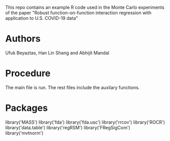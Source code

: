 This repo contains an example R code used in the Monte Carlo experiments of the paper "Robust function-on-function interaction regression with application to U.S. COVID-19 data"
# Authors
Ufuk Beyaztas, Han Lin Shang and Abhijit Mandal
# Procedure
The main file is run. The rest files include the auxilary functions.
# Packages
library('MASS')
library('fda')
library('fda.usc')
library('rrcov')
library('ROCR')
library('data.table')
library('regRSM')
library('FRegSigCom')
library('mvtnorm')
